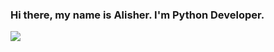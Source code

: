### Hi there, my name is Alisher. I'm Python Developer.
<picture>
  <source
    srcset="https://github-readme-stats.vercel.app/api?username=Alenlol&show_icons=true&theme=dark"
    media="(prefers-color-scheme: dark)"
  />
  <source
    srcset="https://github-readme-stats.vercel.app/api?username=Alenlol&show_icons=true"
    media="(prefers-color-scheme: light), (prefers-color-scheme: no-preference)"
  />
  <img src="https://github-readme-stats.vercel.app/api?username=Alenlol&show_icons=true" />
</picture>
